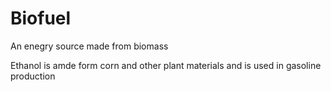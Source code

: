 # Biofuel

An enegry source made from biomass

Ethanol is amde form corn and other plant materials and is used in gasoline
production
